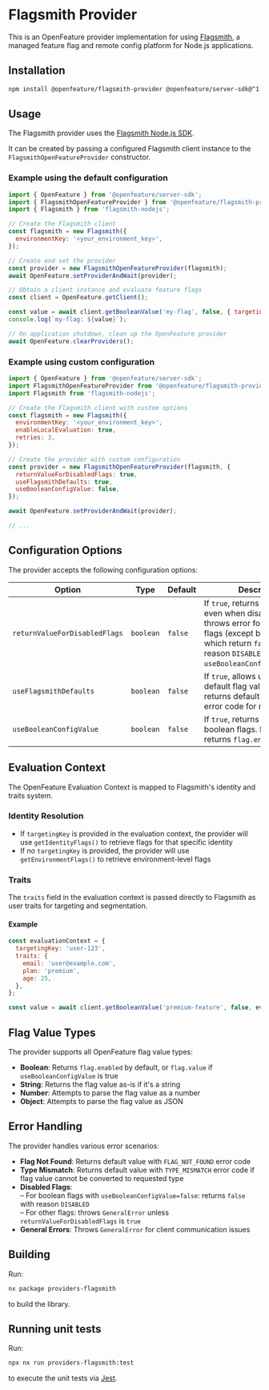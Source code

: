 # Flagsmith Provider

This is an OpenFeature provider implementation for using [Flagsmith](https://flagsmith.com), a managed feature flag and remote config platform for Node.js applications.

## Installation

```bash
npm install @openfeature/flagsmith-provider @openfeature/server-sdk@^1.19 flagsmith-nodejs@^6.1
```

## Usage

The Flagsmith provider uses the [Flagsmith Node.js SDK](https://docs.flagsmith.com/clients/server-side).

It can be created by passing a configured Flagsmith client instance to the `FlagsmithOpenFeatureProvider` constructor.

### Example using the default configuration

```javascript
import { OpenFeature } from '@openfeature/server-sdk';
import { FlagsmithOpenFeatureProvider } from '@openfeature/flagsmith-provider';
import { Flagsmith } from 'flagsmith-nodejs';

// Create the Flagsmith client
const flagsmith = new Flagsmith({
  environmentKey: '<your_environment_key>',
});

// Create and set the provider
const provider = new FlagsmithOpenFeatureProvider(flagsmith);
await OpenFeature.setProviderAndWait(provider);

// Obtain a client instance and evaluate feature flags
const client = OpenFeature.getClient();

const value = await client.getBooleanValue('my-flag', false, { targetingKey: 'user-123' });
console.log(`my-flag: ${value}`);

// On application shutdown, clean up the OpenFeature provider
await OpenFeature.clearProviders();
```

### Example using custom configuration

```javascript
import { OpenFeature } from '@openfeature/server-sdk';
import FlagsmithOpenFeatureProvider from '@openfeature/flagsmith-provider';
import Flagsmith from 'flagsmith-nodejs';

// Create the Flagsmith client with custom options
const flagsmith = new Flagsmith({
  environmentKey: '<your_environment_key>',
  enableLocalEvaluation: true,
  retries: 3,
});

// Create the provider with custom configuration
const provider = new FlagsmithOpenFeatureProvider(flagsmith, {
  returnValueForDisabledFlags: true,
  useFlagsmithDefaults: true,
  useBooleanConfigValue: false,
});

await OpenFeature.setProviderAndWait(provider);

// ...
```

## Configuration Options

The provider accepts the following configuration options:

| Option                        | Type      | Default | Description                                                                                                                                                                                          |
| ----------------------------- | --------- | ------- | ---------------------------------------------------------------------------------------------------------------------------------------------------------------------------------------------------- |
| `returnValueForDisabledFlags` | `boolean` | `false` | If `true`, returns flag values even when disabled. If `false`, throws error for disabled flags (except boolean flags which return `false` with reason `DISABLED` when `useBooleanConfigValue=false`) |
| `useFlagsmithDefaults`        | `boolean` | `false` | If `true`, allows using Flagsmith default flag values. If `false`, returns default value with error code for missing flags                                                                           |
| `useBooleanConfigValue`       | `boolean` | `false` | If `true`, returns `flag.value` for boolean flags. If `false`, returns `flag.enabled`                                                                                                                |

## Evaluation Context

The OpenFeature Evaluation Context is mapped to Flagsmith's identity and traits system.

### Identity Resolution

- If `targetingKey` is provided in the evaluation context, the provider will use `getIdentityFlags()` to retrieve flags for that specific identity
- If no `targetingKey` is provided, the provider will use `getEnvironmentFlags()` to retrieve environment-level flags

### Traits

The `traits` field in the evaluation context is passed directly to Flagsmith as user traits for targeting and segmentation.

#### Example

```javascript
const evaluationContext = {
  targetingKey: 'user-123',
  traits: {
    email: 'user@example.com',
    plan: 'premium',
    age: 25,
  },
};

const value = await client.getBooleanValue('premium-feature', false, evaluationContext);
```

## Flag Value Types

The provider supports all OpenFeature flag value types:

- **Boolean**: Returns `flag.enabled` by default, or `flag.value` if `useBooleanConfigValue` is true
- **String**: Returns the flag value as-is if it's a string
- **Number**: Attempts to parse the flag value as a number
- **Object**: Attempts to parse the flag value as JSON

## Error Handling

The provider handles various error scenarios:

- **Flag Not Found**: Returns default value with `FLAG_NOT_FOUND` error code
- **Type Mismatch**: Returns default value with `TYPE_MISMATCH` error code if flag value cannot be converted to requested type
- **Disabled Flags**:  
  – For boolean flags with `useBooleanConfigValue=false`: returns `false` with reason `DISABLED`  
  – For other flags: throws `GeneralError` unless `returnValueForDisabledFlags` is `true`
- **General Errors**: Throws `GeneralError` for client communication issues

## Building

Run:

```bash
nx package providers-flagsmith
```

to build the library.

## Running unit tests

Run:

```bash
npx nx run providers-flagsmith:test
```

to execute the unit tests via [Jest](https://jestjs.io).
